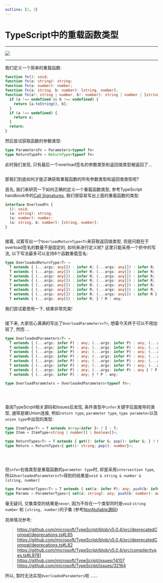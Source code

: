 ```yaml
---
outline: [2, 3]
---
```


# TypeScript中的重载函数类型 

---------------------------------------

<a href="https://www.typescriptlang.org/docs/handbook/release-notes/typescript-5-0.html" alt="TypeScript">
  <img src="https://img.shields.io/badge/TypeScript-v5.0.4-blue?style=for-the-badge&logo=typescript" /></a>

---------------------------------------

我们定义一个简单的重载函数:

```typescript
function fn(): void;
function fn(a: string): string;
function fn(a: number): number;
function fn(a: string, b: number): [string, number];
function fn(a?: string | number, b?: number): string | number | [string, number] | void {
  if (a !== undefined && b !== undefined) {
    return [a.toString(), b];
  }
  if (a !== undefined) {
    return a;
  }
  return;
}
```

然后尝试获取函数的参数类型:

```typescript
type ParametersFn = Parameters<typeof fn>
type ReturnTypeFn = ReturnType<typeof fn>
```

此时我们发现, 只有最后一个overload签名的参数类型和返回值类型被返回了...  

<p>
  <img src="/image/Screenshot20230419-1.png" alt="" style="border-radius:8px; border: 2px solid var(--vp-button-brand-border);">
</p>

那我们到底如何才能正确获取重载函数的所有参数类型和返回值类型呢?

首先, 我们来研究一下如何正确的定义一个重载函数类型, 参考TypeScript handbook中的[Call Signatures](https://www.typescriptlang.org/docs/handbook/2/functions.html#call-signatures),
我们很容易写出上面的重载函数的类型:

```typescript
interface OverloadFn {
  (): void;
  (a: string): string;
  (a: number): number;
  (a: string, b: number): [string, number];
}
```

<p>
  <img src="/image/Screenshot20230420-1.png" alt="" style="border-radius:8px; border: 2px solid var(--vp-button-brand-border);">
</p>

接着, 试着写出一个`OverloadReturnType<T>`来获取返回值类型, 但是问题在于overload签名的数量不是固定的, 如何来进行定义呢? 这里只能采用一个折中的写法, 以下写法最多可以支持8个函数重载签名:

```typescript
type OverloadedReturnType<T> = 
  T extends { (...args: any[]) : infer R; (...args: any[]) : infer R; (...args: any[]) : infer R ; (...args: any[]) : infer R; (...args: any[]) : infer R; (...args: any[]) : infer R; (...args: any[]) : infer R; (...args: any[]) : infer R } ? R  :
  T extends { (...args: any[]) : infer R; (...args: any[]) : infer R; (...args: any[]) : infer R ; (...args: any[]) : infer R; (...args: any[]) : infer R; (...args: any[]) : infer R; (...args: any[]) : infer R } ? R :
  T extends { (...args: any[]) : infer R; (...args: any[]) : infer R; (...args: any[]) : infer R ; (...args: any[]) : infer R; (...args: any[]) : infer R; (...args: any[]) : infer R } ? R :
  T extends { (...args: any[]) : infer R; (...args: any[]) : infer R; (...args: any[]) : infer R ; (...args: any[]) : infer R; (...args: any[]) : infer R } ? R :
  T extends { (...args: any[]) : infer R; (...args: any[]) : infer R; (...args: any[]) : infer R ; (...args: any[]) : infer R } ? R :
  T extends { (...args: any[]) : infer R; (...args: any[]) : infer R; (...args: any[]) : infer R } ? R  :
  T extends { (...args: any[]) : infer R; (...args: any[]) : infer R } ? R :
  T extends { (...args: any[]) : infer R; } ? R : any;
```

我们尝试着使用一下, 结果非常完美!

<p>
  <img src="/image/Screenshot20230420-2.png" alt="" style="border-radius:8px; border: 2px solid var(--vp-button-brand-border);">
</p>

接下来, 大家信心满满的写出了`OverloadParameters<T>`, 想着今天终于可以不用加班了, 然而 ...

```typescript
type OverloadedParameters<T> = 
  T extends { (...args: infer P) : any; (...args: infer P) : any; (...args: infer P) : any ; (...args: infer P) : any; (...args: infer P) : any; (...args: infer P) : any; (...args: infer P) : any; (...args: infer P) : any } ? P :
  T extends { (...args: infer P) : any; (...args: infer P) : any; (...args: infer P) : any ; (...args: infer P) : any; (...args: infer P) : any; (...args: infer P) : any; (...args: infer P) : any } ? P :
  T extends { (...args: infer P) : any; (...args: infer P) : any; (...args: infer P) : any ; (...args: infer P) : any; (...args: infer P) : any; (...args: infer P) : any } ? P :
  T extends { (...args: infer P) : any; (...args: infer P) : any; (...args: infer P) : any ; (...args: infer P) : any; (...args: infer P) : any } ? P :
  T extends { (...args: infer P) : any; (...args: infer P) : any; (...args: infer P) : any ; (...args: infer P) : any } ? P :
  T extends { (...args: infer P) : any; (...args: infer P) : any; (...args: infer P) : any } ? P :
  T extends { (...args: infer P) : any; (...args: infer P) : any } ? P :
  T extends { (...args: infer P) : any; } ? P : any;

type OverloadParameters = OverloadedParameters<typeof fn>;
```

<p>
  <img src="/image/Screenshot20230420-3.png" alt="" style="border-radius:8px; border: 2px solid var(--vp-badge-danger-border);">
</p>
<br/>

查阅TypeScrpit相关源码和Issues后发现, 条件类型中`infer`关键字后面推导的类型, 通常是做Union连接, 例如`return type`, `parameter type`, `type parameter`以及`union type`中出现的类型:

```typescript
type ItemType<T> = T extends Array<infer I> ? I : T;
type Item = ItemType<string | number[] | boolean[]>;

type ReturnTypes<T> = T extends { get(): infer G; pop(): infer G; } ? G : never;
type Return = ReturnTypes<{ get(): string; pop(): number}>;
```

<p>
  <img src="/image/Screenshot20230424-1.png" alt="" style="border-radius:8px; border: 2px solid var(--vp-button-brand-border);">
</p>

<br/>

但`infer`右值类型是重载函数的`parameter type`时, 却是采用`intersection type`, 所以`OverloadedParameters<T>`得到的结果是`void & string & number & [string, number]`

```typescript
type ParameterTypes<T> = T extends { set(a: infer P): any; push(b: infer P): ; } ? P : any;
type Params = ParameterTypes<{ set(a: string): any; push(b: number): any}>;
```

毫无疑问, 交集类型的结果是`never`, 因为不存在一个类型同时是`void` `string` `number` 和 `[string, number]`的子集 (参考[NonNullable源码](https://web3c.work/typescript/utility-types.html#nonnullable))

具体情况参考:

> https://github.com/microsoft/TypeScript/blob/v5.0.4/src/deprecatedCompat/deprecations.ts#L65  
> https://github.com/microsoft/TypeScript/blob/v5.0.4/src/deprecatedCompat/deprecations.ts#L82   
> https://github.com/microsoft/TypeScript/blob/v5.0.4/src/compiler/types.ts#L9781   
> https://github.com/microsoft/TypeScript/issues/14107   
> https://github.com/microsoft/TypeScript/issues/32164   

所以, 暂时无法实现`OverloadedParameters`啦 ......


